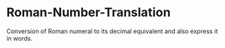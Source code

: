 # Roman-Number-Translation
Conversion of Roman numeral to its decimal equivalent and also express it in words.
